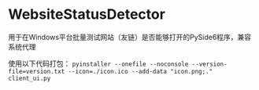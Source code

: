 # WebsiteStatusDetector
用于在Windows平台批量测试网站（友链）是否能够打开的PySide6程序，兼容系统代理

使用以下代码打包：
`pyinstaller --onefile --noconsole --version-file=version.txt --icon=./icon.ico --add-data "icon.png;." client_ui.py`
